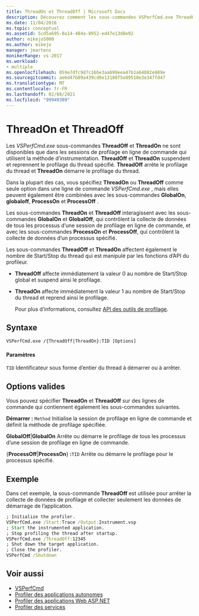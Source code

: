 ```yaml
---
title: ThreadOn et ThreadOff | Microsoft Docs
description: Découvrez comment les sous-commandes VSPerfCmd.exe ThreadOff et ThreadOn sont uniquement disponibles dans les sessions de profilage en ligne de commande qui utilisent la méthode d’instrumentation.
ms.date: 11/04/2016
ms.topic: conceptual
ms.assetid: 5cd5a695-0a14-484a-8952-ed47e13d8e92
author: mikejo5000
ms.author: mikejo
manager: jmartens
monikerRange: vs-2017
ms.workload:
- multiple
ms.openlocfilehash: 059e7dfc9d7c16be3aa699eea47b1a64882e689e
ms.sourcegitcommit: ae6d47b09a439cd0e13180f5e89510e3e347fd47
ms.translationtype: MT
ms.contentlocale: fr-FR
ms.lasthandoff: 02/08/2021
ms.locfileid: "99949309"
---
```

# <a name="threadon-and-threadoff"></a>ThreadOn et ThreadOff
Les *VSPerfCmd.exe* sous-commandes **ThreadOff** et **ThreadOn** ne sont disponibles que dans les sessions de profilage en ligne de commande qui utilisent la méthode d’instrumentation. **ThreadOff** et **ThreadOn** suspendent et reprennent le profilage du thread spécifié. **ThreadOff** arrête le profilage du thread et **ThreadOn** démarre le profilage du thread.

 Dans la plupart des cas, vous spécifiez **ThreadOn** ou **ThreadOff** comme seule option dans une ligne de commande *VSPerfCmd.exe* , mais elles peuvent également être combinées avec les sous-commandes **GlobalOn**, **globaloff**, **ProcessOn** et **ProcessOff** .

 Les sous-commandes **ThreadOn** et **ThreadOff** interagissent avec les sous-commandes **GlobalOn** et **GlobalOff**, qui contrôlent la collecte de données de tous les processus d’une session de profilage en ligne de commande, et avec les sous-commandes **ProcessOn** et **ProcessOff**, qui contrôlent la collecte de données d’un processus spécifié.

 Les sous-commandes **ThreadOff** et **ThreadOn** affectent également le nombre de Start/Stop du thread qui est manipulé par les fonctions d’API du profileur.

- **ThreadOff** affecte immédiatement la valeur 0 au nombre de Start/Stop global et suspend ainsi le profilage.

- **ThreadOn** affecte immédiatement la valeur 1 au nombre de Start/Stop du thread et reprend ainsi le profilage.

  Pour plus d’informations, consultez [API des outils de profilage](../profiling/profiling-tools-apis.md).

## <a name="syntax"></a>Syntaxe

```cmd
VSPerfCmd.exe /{ThreadOff|ThreadOn}:TID [Options]

```

#### <a name="parameters"></a>Paramètres
 `TID` Identificateur sous forme d’entier du thread à démarrer ou à arrêter.

## <a name="valid-options"></a>Options valides
 Vous pouvez spécifier **ThreadOn** et **ThreadOff** sur des lignes de commande qui contiennent également les sous-commandes suivantes.

 **Démarrer :** `Method` Initialise la session de profilage en ligne de commande et définit la méthode de profilage spécifiée.

 **GlobalOff**&#124;**GlobalOn** Arrête ou démarre le profilage de tous les processus d’une session de profilage en ligne de commande.

 {**ProcessOff**&#124;**ProcessOn**} **:**`TID` Arrête ou démarre le profilage pour le processus spécifié.

## <a name="example"></a>Exemple
 Dans cet exemple, la sous-commande **ThreadOff** est utilisée pour arrêter la collecte de données de profilage et collecter seulement les données de démarrage de l’application.

```cmd
; Initialize the profiler.
VSPerfCmd.exe /Start:Trace /Output:Instrument.vsp
; Start the instrumented application.
; Stop profiling the thread after startup.
VSPerfCmd.exe /ThreadOff:12345
; Shut down the target application.
; Close the profiler.
VSPerfCmd /Shutdown

```

## <a name="see-also"></a>Voir aussi
- [VSPerfCmd](../profiling/vsperfcmd.md)
- [Profiler des applications autonomes](../profiling/command-line-profiling-of-stand-alone-applications.md)
- [Profiler des applications Web ASP.NET](../profiling/command-line-profiling-of-aspnet-web-applications.md)
- [Profiler des services](../profiling/command-line-profiling-of-services.md)
